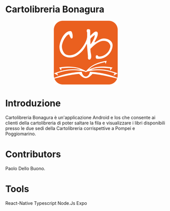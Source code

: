 # Cartolibreria Bonagura

<div align = "center">
    <img src="assets/images/SplashIcon.png" width="200" height="200" alt="Logo">
</div>

# Introduzione
Cartolibreria Bonagura è un'applicazione Android e Ios che consente ai clienti della cartolibreria di poter saltare la fila e visualizzare i libri disponibili presso le due sedi della Cartolibreria corrispettive a Pompei e Poggiomarino. 

# Contributors
Paolo Dello Buono.

# Tools
React-Native
Typescript
Node.Js
Expo

